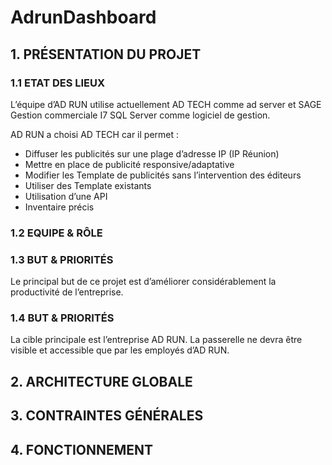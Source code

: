 # AdrunDashboard

## 1. PRÉSENTATION DU PROJET

### 1.1 ETAT DES LIEUX

L’équipe d’AD RUN utilise actuellement AD TECH comme ad server et SAGE Gestion commerciale I7 SQL Server comme
logiciel de gestion.

AD RUN a choisi AD TECH car il permet :
- Diffuser les publicités sur une plage d’adresse IP (IP Réunion)
- Mettre en place de publicité responsive/adaptative
- Modifier les Template de publicités sans l’intervention des éditeurs
- Utiliser des Template existants
- Utilisation d’une API
- Inventaire précis

### 1.2 EQUIPE &AMP; RÔLE


### 1.3 BUT &AMP; PRIORITÉS
Le principal but de ce projet est d’améliorer considérablement la productivité de l’entreprise.

### 1.4 BUT &AMP; PRIORITÉS
La cible principale est l’entreprise AD RUN. La passerelle ne devra être visible et accessible que par les employés d’AD RUN.

## 2. ARCHITECTURE GLOBALE

## 3. CONTRAINTES GÉNÉRALES

## 4. FONCTIONNEMENT
